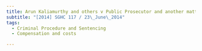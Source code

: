```yaml
---
title: Arun Kaliamurthy and others v Public Prosecutor and another matter 
subtitle: "[2014] SGHC 117 / 23\_June\_2014"
tags:
  - Criminal Procedure and Sentencing
  - Compensation and costs

---
```


